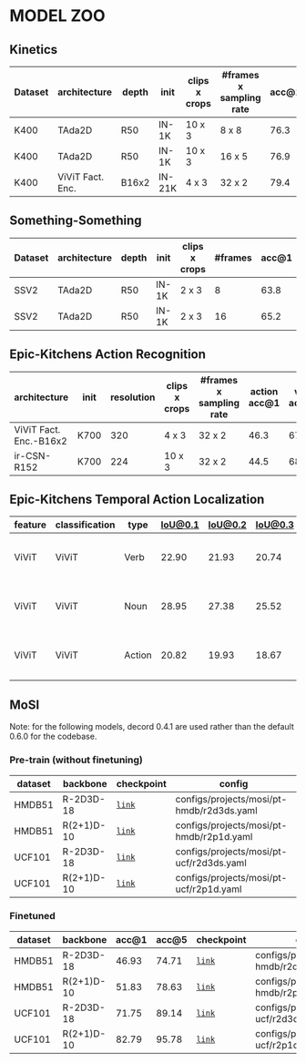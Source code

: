# MODEL ZOO

## Kinetics 

| Dataset | architecture | depth | init | clips x crops | #frames x sampling rate | acc@1 | acc@5 | checkpoint | config |
| ------------ | ------------ | ------------ | ------------ | ------------ | ------------ | ------------ | ------------ | ------------ | ------------ |
| K400 | TAda2D | R50 | IN-1K | 10 x 3 | 8 x 8 | 76.3 | 92.4 | [`link`]() |  configs/projects/tada/k400/tada2d_8x8.yaml |
| K400 | TAda2D | R50 | IN-1K | 10 x 3 | 16 x 5 | 76.9 | 92.7 | [`link`]() | configs/projects/tada/k400/tada2d_16x5.yaml |
| K400 | ViViT Fact. Enc. | B16x2 | IN-21K | 4 x 3 | 32 x 2 | 79.4 | 94.0 | [`link`]() | configs/projects/competition/k400/vivit_fac_enc_b16x2.yaml |

## Something-Something
| Dataset | architecture | depth | init | clips x crops | #frames | acc@1 | acc@5 | checkpoint | config |
| ------------ | ------------ | ------------ | ------------ | ------------ | ------------ | ------------ | ------------ | ------------ | ------------ |
| SSV2 | TAda2D | R50 | IN-1K | 2 x 3 | 8 | 63.8 | 87.7 | [`link`]() | configs/projects/tada/ssv2/tada2d_8f.yaml | 
| SSV2 | TAda2D | R50 | IN-1K | 2 x 3 | 16 | 65.2 | 89.1 | [`link`]() | configs/projects/tada/ssv2/tada2d_16f.yaml | 

## Epic-Kitchens Action Recognition

| architecture | init | resolution | clips x crops | #frames x sampling rate | action acc@1 | verb acc@1 | noun acc@1 | checkpoint | config |
| ------------ | ------------ | ------------ | ------------ | ------------ | ------------ | ------------ | ------------ | ------------ | ------------ | 
| ViViT Fact. Enc.-B16x2 | K700 | 320 | 4 x 3 | 32 x 2 | 46.3 | 67.4 | 58.9 | [`link`]() | configs/projects/competition/ek100/vivit_fac_enc.yaml |
| ir-CSN-R152 | K700 | 224 | 10 x 3 | 32 x 2 | 44.5 | 68.4 | 55.9 | [`link`]() | configs/projects/competition/ek100/csn.yaml | 

## Epic-Kitchens Temporal Action Localization

| feature | classification | type | IoU@0.1 | IoU@0.2 | IoU@0.3 | IoU@0.4 | IoU@0.5 | Avg | checkpoint | config |
| ------------ | ------------ | ------------ | ------------ | ------------ | ------------ | ------------ | ------------ | ------------ | ------------ | ------------ | 
| ViViT | ViViT | Verb | 22.90 | 21.93 | 20.74 | 19.08 | 16.00 | 20.13 | [`link`]() | configs/projects/epic-kitchen-tal/bmn-epic/vivit-os-local.yaml |
| ViViT | ViViT | Noun | 28.95 | 27.38 | 25.52 | 22.67 | 18.95 | 24.69 | [`link`]() | configs/projects/epic-kitchen-tal/bmn-epic/vivit-os-local.yaml |
| ViViT | ViViT | Action | 20.82 | 19.93 | 18.67 | 17.02 | 15.06 | 18.30 | [`link`]() | configs/projects/epic-kitchen-tal/bmn-epic/vivit-os-local.yaml |

## MoSI
Note: for the following models, decord 0.4.1 are used rather than the default 0.6.0 for the codebase.

### Pre-train (without finetuning)
| dataset | backbone | checkpoint | config |
| ------- | -------- | ---------- | ------ |
| HMDB51  | R-2D3D-18 | [`link`]() | configs/projects/mosi/pt-hmdb/r2d3ds.yaml |
| HMDB51  | R(2+1)D-10 | [`link`]() | configs/projects/mosi/pt-hmdb/r2p1d.yaml |
| UCF101  | R-2D3D-18 | [`link`]() |configs/projects/mosi/pt-ucf/r2d3ds.yaml |
| UCF101  | R(2+1)D-10 | [`link`]() | configs/projects/mosi/pt-ucf/r2p1d.yaml | 

### Finetuned
| dataset | backbone | acc@1 | acc@5 | checkpoint | config |
| ------- | -------- | ----- | ----- | ---------- | ------ |
| HMDB51  | R-2D3D-18 | 46.93 | 74.71 | [`link`]() | configs/projects/mosi/ft-hmdb/r2d3ds.yaml | 
| HMDB51  | R(2+1)D-10 | 51.83 | 78.63 | [`link`]() | configs/projects/mosi/ft-hmdb/r2p1d.yaml |
| UCF101  | R-2D3D-18 | 71.75 | 89.14 | [`link`]() | configs/projects/mosi/ft-ucf/r2d3ds.yaml | 
| UCF101  | R(2+1)D-10 | 82.79 | 95.78 | [`link`]() | configs/projects/mosi/ft-ucf/r2p1d.yaml |